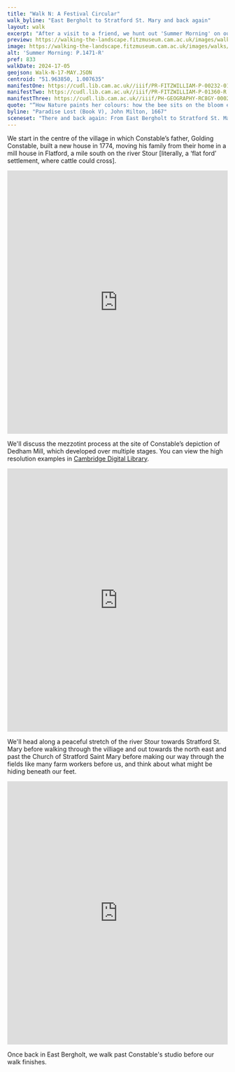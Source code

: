 ```yaml
---
title: "Walk N: A Festival Circular"
walk_byline: "East Bergholt to Stratford St. Mary and back again"
layout: walk
excerpt: "After a visit to a friend, we hunt out 'Summer Morning' on our way home to East Bergholt."
preview: https://walking-the-landscape.fitzmuseum.cam.ac.uk/images/walks/PR-FITZWILLIAM-P-00232-01954-00001-A-000-00001_crop_preview.jpg
image: https://walking-the-landscape.fitzmuseum.cam.ac.uk/images/walks/PR-FITZWILLIAM-P-00232-01954-00001-A-000-00001_crop.jpg
alt: 'Summer Morning: P.1471-R'
pref: 833
walkDate: 2024-17-05
geojson: Walk-N-17-MAY.JSON
centroid: "51.963850, 1.007635"
manifestOne: https://cudl.lib.cam.ac.uk//iiif/PR-FITZWILLIAM-P-00232-01954-00002-B
manifestTwo: https://cudl.lib.cam.ac.uk//iiif/PR-FITZWILLIAM-P-01360-R
manifestThree: https://cudl.lib.cam.ac.uk//iiif/PH-GEOGRAPHY-RC8GY-00021
quote: "“How Nature paints her colours: how the bee sits on the bloom extracting liquid sweets."
byline: "Paradise Lost (Book V), John Milton, 1667"
sceneset: "There and back again: From East Bergholt to Stratford St. Mary"
---
```

We start in the centre of the village in which Constable’s father, Golding Constable, built a new house in 1774, moving his family from their home in a mill house in Flatford, a mile south on the river Stour [literally, a ‘flat ford’ settlement, where cattle could cross].

<iframe src="https://fitzmuseum.cam.ac.uk/uv.html#?manifest={{ page.manifestOne }}&c=0&m=0&cv=0&config=&locales=en-GB:English (GB),cy-GB:Cymraeg,fr-FR:Français (FR),pl-PL:Polski,sv-SE:Svenska&r=0" width="100%" height="600" allowfullscreen frameborder="0"></iframe>

We'll discuss the mezzotint process at the site of Constable’s depiction of Dedham Mill, which developed over multiple stages. You can view the high resolution examples in [Cambridge Digital Library](https://cudl.lib.cam.ac.uk/collections/constable).

<iframe src="https://fitzmuseum.cam.ac.uk/uv.html#?manifest={{ page.manifestTwo }}&c=0&m=0&cv=0&config=&locales=en-GB:English (GB),cy-GB:Cymraeg,fr-FR:Français (FR),pl-PL:Polski,sv-SE:Svenska&r=0" width="100%" height="600" allowfullscreen frameborder="0"></iframe>

We'll head along a peaceful stretch of the river Stour towards Stratford St. Mary before walking through the villiage and out towards the north east and past the Church of Stratford Saint Mary before making our way through the fields like many farm workers before us, and think about what might be hiding beneath our feet. 

<iframe src="https://fitzmuseum.cam.ac.uk/uv.html#?manifest={{ page.manifestThree }}&c=0&m=0&cv=0&config=&locales=en-GB:English (GB),cy-GB:Cymraeg,fr-FR:Français (FR),pl-PL:Polski,sv-SE:Svenska&r=0" width="100%" height="600" allowfullscreen frameborder="0"></iframe>

Once back in East Bergholt, we walk past Constable's studio before our walk finishes.
